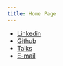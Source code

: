 ```yaml
---
title: Home Page
---
```


- [Linkedin](https://linkedin.com/in/diegoscosta)
- [Github](https://github.com/diegocosta)
- [Talks](/es/tags/talks)
- [E-mail](mailto:diego@diegocosta.me)
